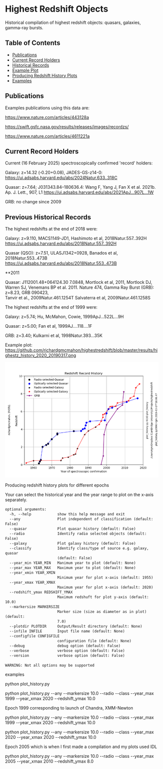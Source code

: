 # Highest Redshift Objects

Historical compilation of highest redshift objects: quasars, galaxies, gamma-ray bursts.


## Table of Contents
- [Publications](#publications)
- [Current Record Holders](#current-record-holders)
- [Historical Records](#previous-historical-records)
- [Example Plot](#example-plot)
- [Producing Redshift History Plots](#producing-redshift-history-plots)
- [Examples](#examples)


## Publications 
Examples publications using this data are:

https://www.nature.com/articles/443128a

https://swift.gsfc.nasa.gov/results/releases/images/recordzs/

https://www.nature.com/articles/4611221a

## Current Record Holders 
Current (16 February 2025) spectroscopically confirmed 'record' holders:

Galaxy: z=14.32 (‑0.20+0.08), JADES-GS-z14-0: https://ui.adsabs.harvard.edu/abs/2024Natur.633..318C

Quasar: z=7.64; J031343.84–180636.4:  Wang F, Yang J, Fan X et al. 2021b. Ap. J. Lett., 907, L1 https://ui.adsabs.harvard.edu/abs/2021ApJ...907L...1W

GRB: no change since 2009



## Previous Historical Records

The highest redshifts at the end of 2018 were:

Galaxy: z=9.110, MACS1149-JD1, Hashimoto et al, 2018Natur.557..392H https://ui.adsabs.harvard.edu/abs/2018Natur.557..392H

Quasar (QSO): z=7.51, ULASJ1342+0928, Banados et al, 2018Natur.553..473B https://ui.adsabs.harvard.edu/abs/2018Natur.553..473B


**2011

Quasar: J112001.48+064124.30	7.0848, Mortlock et al, 2011,  Mortlock DJ, Warren SJ, Venemans BP et al. 2011. Nature 474, 
Gamma Ray Burst (GRB): z=8.23, GRB 090423,  
Tanvir et al., 2009Natur.461.1254T
Salvaterra et al, 2009Natur.461.1258S 


The highest redshifts at the end of 1999 were:

Galaxy: z=5.74; Hu, McMahon, Cowie, 1999ApJ...522L…9H 

Quasar: z=5.00; Fan et al, 1999AJ....118….1F

GRB: z=3.40; Kulkarni et al, 1998Natur.393…35K


Example plot: https://github.com/richardgmcmahon/highestredshift/blob/master/results/highestz_history_2020_20190317.png


![alt text](https://github.com/richardgmcmahon/highestredshift/blob/master/results/highestz_history_2020_20190317.png)

Producing redshift history plots for different epochs

Your can select the historical year and the year range to plot
on the x-axis separately.

```
optional arguments:
  -h, --help            show this help message and exit
  --any                 Plot independent of classification (default: False)
  --quasar              Plot quasar history (default: False)
  --radio               Identify radio selected objects (default: False)
  --galaxy              Plot galaxy history (default: False)
  --classify            Identify class/type of source e.g. galaxy, quasar
                        (default: False)
  --year_min YEAR_MIN   Manimum year to plot (default: None)
  --year_max YEAR_MAX   Maximum year to plot (default: None)
  --year_xmin YEAR_XMIN
                        Minimum year for plot x-axis (default: 1955)
  --year_xmax YEAR_XMAX
                        Maximum year for plot x-axis (default: 2020)
  --redshift_ymax REDSHIFT_YMAX
                        Maximum redshuft for plot y-axis (default: 10.0)
  --markersize MARKERSIZE
                        Marker size (size as diameter as in plot) (default:
                        7.0)
  --plotdir PLOTDIR     Output/Result directory (default: None)
  --infile INFILE       Input file name (default: None)
  --configfile CONFIGFILE
                        configuration file (default: None)
  --debug               debug option (default: False)
  --verbose             verbose option (default: False)
  --version             verbose option (default: False)

WARNING: Not all options may be supported
```


examples

python plot_history.py 

python plot_history.py --any --markersize 10.0 --radio --class --year_max 1999 --year_xmax 2020 --redshift_ymax 10.0

Epoch 1999 corresponding to launch of Chandra, XMM-Newton

python plot_history.py --any --markersize 10.0 --radio --class --year_max 1999 --year_xmax 2020 --redshift_ymax 10.0

python plot_history.py --any --markersize 10.0 --radio --class --year_max 2020 --year_xmax 2020 --redshift_ymax 10.0





Epoch 2005 which is when I first made a compilation and my plots used IDL

python plot_history.py --any --markersize 10.0 --radio --class --year_max 2005 --year_xmax 2010 --redshift_ymax 8.0

